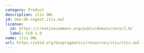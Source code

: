 ```yaml
---
category: Product
description: itis OWL
id: obo-db-ingest.itis.owl
license:
  id: https://creativecommons.org/publicdomain/zero/1.0/
  label: CC0-1.0
name: itis OWL
url: https://w3id.org/biopragmatics/resources/itis/itis.owl
---
```

